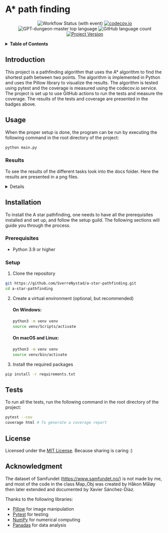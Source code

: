 # A* path finding

<div align="center">

![Workflow Status (with event)](https://img.shields.io/github/actions/workflow/status/SverreNystad/a-star-pathfinding/build_and_test.yml)
[![codecov.io](https://codecov.io/github/SverreNystad/a-star-pathfinding/coverage.svg?branch=main)](https://codecov.io/github/SverreNystad/a-star-pathfinding?branch=main)
![GPT-dungeon-master top language](https://img.shields.io/github/languages/top/SverreNystad/a-star-pathfinding)
![GitHub language count](https://img.shields.io/github/languages/count/SverreNystad/a-star-pathfinding)
[![Project Version](https://img.shields.io/badge/version-1.0.0-blue)](https://img.shields.io/badge/version-1.0.0-blue)

</div>

<details>
  <summary> <b> Table of Contents </b> </summary>
  <ol>
    <li>
    <a href="#A* path finding"> A* path finding</a>
    </li>
    <li>
      <a href="#Introduction">Introduction</a>
    </li>
    </li>
    <li><a href="#Usage">Usage</a></li>
    <li><a href="#Installation">Installation</a>
      <ul>
        <li><a href="#Prerequisites">Prerequisites</a></li>
        <li><a href="#Setup">Setup</a></li>
      </ul>
    </li>
    <li><a href="#Tests">Tests</a></li>
    <li><a href="#license">License</a></li>    
    <li><a href="#acknowledgment">Acknowledgment</a></li>
  </ol>
</details>

## Introduction
This project is a pathfinding algorithm that uses the A* algorithm to find the shortest path between two points. The algorithm is implemented in Python and uses the Pillow library to visualize the results. The algorithm is tested using pytest and the coverage is measured using the codecov.io service. The project is set up to use GitHub actions to run the tests and measure the coverage. The results of the tests and coverage are presented in the badges above.


## Usage
When the proper setup is done, the program can be run by executing the following command in the root directory of the project:
```bash
python main.py
```
### Results
To see the results of the different tasks look into the docs folder. Here the results are presented in a png files.
<details>

#### Task 1
![Task 1](docs/map_of_task_1.png)
![Task 1 exploration](docs/exploration_of_task_1.gif)
#### Task 2
![Task 2](docs/map_of_task_2.png)
![Task 2 exploration](docs/exploration_of_task_2.gif)
#### Task 3
![Task 3](docs/map_of_task_3.png)
![Task 3 exploration](docs/exploration_of_task_3.gif)
#### Task 4
![Task 4](docs/map_of_task_4.png)
![Task 4 exploration](docs/exploration_of_task_4.gif)
#### Task 5
![Task 5](docs/map_of_task_5.png)
![Task 5 exploration](docs/exploration_of_task_5.gif)
</details>

## Installation
To install the A star pathfinding, one needs to have all the prerequisites installed and set up, and follow the setup guild. The following sections will guide you through the process.
### Prerequisites
- Python 3.9 or higher

### Setup
1. Clone the repository
```bash
git https://github.com/SverreNystad/a-star-pathfinding.git
cd a-star-pathfinding
```
2. Create a virtual environment (optional, but recommended)
    #### On Windows:
    ```bash
    python3 -m venv venv
    source venv/Scripts/activate
    ```
    #### On macOS and Linux: 
    ```bash
    python3 -m venv venv
    source venv/bin/activate
    ```

3. Install the required packages
```bash
pip install -r requirements.txt
```


## Tests
To run all the tests, run the following command in the root directory of the project:
```bash
pytest --cov
coverage html # To generate a coverage report
```

## License
Licensed under the [MIT License](LICENSE). Because sharing is caring :)


## Acknowledgment
The dataset of Samfundet (https://www.samfundet.no/) is not made by me, and most of the code in the class Map_Obj was created by Håkon Måløy then later extended and documented by Xavier Sánchez-Díaz.

Thanks to the following libraries:
- [Pillow](https://pillow.readthedocs.io/en/stable/) for image manipulation
- [Pytest](https://docs.pytest.org/en/stable/) for testing
- [NumPy](https://numpy.org/) for numerical computing
- [Panadas](https://pandas.pydata.org/) for data analysis

